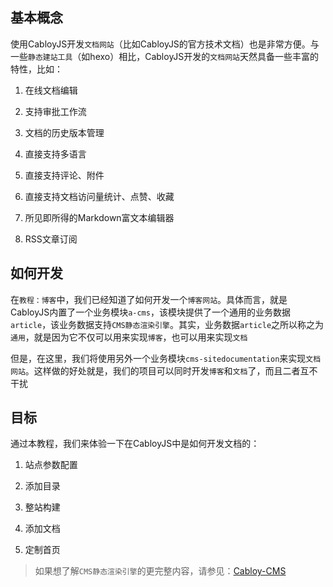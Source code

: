 ## 基本概念

使用CabloyJS开发`文档网站`（比如CabloyJS的官方技术文档）也是非常方便。与一些`静态建站工具`（如hexo）相比，CabloyJS开发的`文档网站`天然具备一些丰富的特性，比如：

1. 在线文档编辑

2. 支持审批工作流

3. 文档的历史版本管理

4. 直接支持多语言

5. 直接支持评论、附件

6. 直接支持文档访问量统计、点赞、收藏

7. 所见即所得的Markdown富文本编辑器

8. RSS文章订阅

## 如何开发

在`教程：博客`中，我们已经知道了如何开发一个`博客网站`。具体而言，就是CabloyJS内置了一个业务模块`a-cms`，该模块提供了一个通用的业务数据`article`，该业务数据支持`CMS静态渲染引擎`。其实，业务数据`article`之所以称之为`通用`，就是因为它不仅可以用来实现`博客`，也可以用来实现`文档`

但是，在这里，我们将使用另外一个业务模块`cms-sitedocumentation`来实现`文档网站`。这样做的好处就是，我们的项目可以同时开发`博客`和`文档`了，而且二者互不干扰

## 目标

通过本教程，我们来体验一下在CabloyJS中是如何开发文档的：

1. 站点参数配置

2. 添加目录

3. 整站构建

4. 添加文档

5. 定制首页

> 如果想了解`CMS静态渲染引擎`的更完整内容，请参见：[Cabloy-CMS](https://cabloy.com/zh-cn/articles/cms-introduce.html)